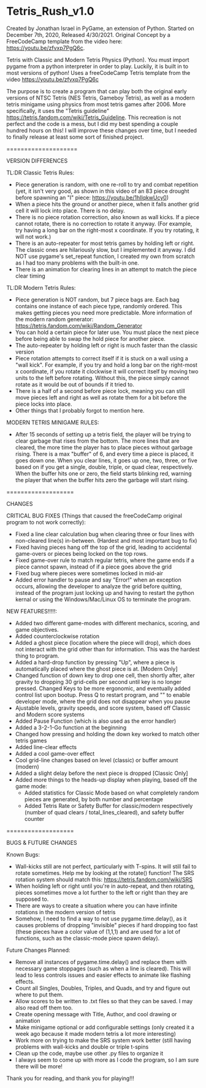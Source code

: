 # Tetris_Rush_v1.0
Created by Jonathan Israel in PyGame, an extension of Python.  Started on December 7th, 2020, Released 4/30/2021.  Original Concept by a FreeCodeCamp template from the video here: https://youtu.be/zfvxp7PgQ6c.

Tetris with Classic and Modern Tetris Physics (Python).  You must import pygame from a python interpreter in order to play.  Luckily, it is built in to most versions of python!
Uses a freeCodeCamp Tetris template from the video https://youtu.be/zfvxp7PgQ6c

The purpose is to create a program that can play both the original early versions of NTSC Tetris (NES Tetris, Gameboy Tetris), as well as a modern tetris minigame using physics from most tetris games after 2006. More specifically, it uses the "Tetris guideline" https://tetris.fandom.com/wiki/Tetris_Guideline.  This recreation is not perfect and the code is a mess, but I did my best spending a couple hundred hours on this!  I will improve these changes over time, but I needed to finally release at least some sort of finished project.

====================

 VERSION DIFFERENCES

TL:DR Classic Tetris Rules:
  - Piece generation is random, with one re-roll to try and combat repetition (yet, it isn't very good, as shown in this video of an 83 piece drought before spawning an "I" piece: https://youtu.be/1hIlqkwUcy0)
  - When a piece hits the ground or another piece, when it falls another grid cell it will lock into place.  There is no delay.
  - There is no piece rotation correction, also known as wall kicks.  If a piece cannot rotate, there is no correction to rotate it anyway.  (For example, try having a long bar on the right-most x coordinate.  If you try rotating, it will not work.)
  - There is an auto-repeater for most tetris games by holding left or right.  The classic ones are hilariously slow, but I implemented it anyway.  I did NOT use pygame's set_repeat function, I created my own from scratch as I had too many problems with the built-in one.
  - There is an animation for clearing lines in an attempt to match the piece clear timing

TL:DR Modern Tetris Rules:
  - Piece generation is NOT random, but 7 piece bags are.  Each bag contains one instance of each piece type, randomly ordered.  This makes getting pieces you need more predictable. More information of the modern random generator: https://tetris.fandom.com/wiki/Random_Generator
  - You can hold a certain piece for later use.  You must place the next piece before being able to swap the hold piece for another piece.
  - The auto-repeater by holding left or right is much faster than the classic version
  - Piece rotation attempts to correct itself if it is stuck on a wall using a "wall kick".  For example, if you try and hold a long bar on the right-most x coordinate, if you rotate it clockwise it will correct itself by moving two units to the left before rotating.  Without this, the piece simply cannot rotate as it would be out of bounds if it tried to.
  - There is a half of a second before piece lock, meaning you can still move pieces left and right as well as rotate them for a bit before the piece locks into place.
  - Other things that I probably forgot to mention here.

MODERN TETRIS MINIGAME RULES:
  - After 15 seconds of setting up a tetris field, the player will be trying to clear garbage that rises from the bottom.  The more lines that are cleared, the more time the player has to place pieces without garbage rising.  There is a max "buffer" of 6, and every time a piece is placed, it goes down one.  When you clear lines, it goes up one, two, three, or five based on if you get a single, double, triple, or quad clear, respectively.  When the buffer hits one or zero, the field starts blinking red, warning the player that when the buffer hits zero the garbage will start rising.


===================

 CHANGES

CRITICAL BUG FIXES (Things that caused the freeCodeCamp original program to not work correctly):
  - Fixed a line clear calculation bug when clearing three or four lines with non-cleared line(s) in-between. (Hardest and most important bug to fix)
  - Fixed having pieces hang off the top of the grid, leading to accidental game-overs or pieces being locked on the top rows.
  - Fixed game-over rule to match regular tetris, where the game ends if a piece cannot spawn, instead of if a piece goes above the grid
  - Fixed bug where pieces were sometimes locked in mid-air
  - Added error handler to pause and say "Error!" when an exception occurs, allowing the developer to analyze the grid before quitting, instead of the program just locking up and having to restart the python kernal or using the Windows/Mac/Linux OS to terminate the program.



NEW FEATURES!!!!!:
  - Added two different game-modes with different mechanics, scoring, and game objectives.
  - Added counterclockwise rotation
  - Added a ghost piece (location where the piece will drop), which does not interact with the grid other than for information.  This was the hardest thing to program.
  - Added a hard-drop function by pressing "Up", where a piece is automatically placed where the ghost piece is at.  [Modern Only]
  - Changed function of down key to drop one cell, then shortly after, alter gravity to dropping 30 grid-cells per second until key is no longer pressed.
    Changed Keys to be more ergonomic, and eventually added control list upon bootup.  Press Q to restart program, and "\" to enable developer mode, where the grid does not disappear when you pause
  - Ajustable levels, gravity speeds, and score system, based off Classic and Modern score systems
  - Added Pause Function (which is also used as the error handler)
  - Added a 3-2-1-Go function at the beginning
  - Changed how pressing and holding the down key worked to match other tetris games
  - Added line-clear effects
  - Added a cool game-over effect
  - Cool grid-line changes based on level (classic) or buffer amount (modern)
  - Added a slight delay before the next piece is dropped [Classic Only]
  - Added more things to the heads-up display when playing, based off the game mode:
    - Added statistics for Classic Mode based on what completely random pieces are generated, by both number and percentage
    - Added Tetris Rate or Safety Buffer for classic/modern respectively (number of quad clears / total_lines_cleared), and safety buffer counter 

===================
 
BUGS & FUTURE CHANGES

Known Bugs:
  - Wall-kicks still are not perfect, particularly with T-spins.  It will still fail to rotate sometimes.  Help me by looking at the rotate() function!  The SRS rotation system should match this: https://tetris.fandom.com/wiki/SRS
  - When holding left or right until you're in auto-repeat, and then rotating, pieces sometimes move a lot further to the left or right than they are supposed to.
  - There are ways to create a situation where you can have infinite rotations in the modern version of tetris
  - Somehow, I need to find a way to not use pygame.time.delay(), as it causes problems of dropping "invisible" pieces if hard dropping too fast (these pieces have a color value of (1,1,1) and are used for a lot of functions, such as the classic-mode piece spawn delay).

Future Changes Planned:
  - Remove all instances of pygame.time.delay() and replace them with necessary game stoppages (such as when a line is cleared).  This will lead to less controls issues and easier effects to animate like flashing effects.
  - Count all Singles, Doubles, Triples, and Quads, and try and figure out where to put them.
  - Allow scores to be written to .txt files so that they can be saved.  I may also read off them too.
  - Create opening message with Title, Author, and cool drawing or animation
  - Make minigame optional or add configurable settings (only created it a week ago because it made modern tetris a lot more interesting)
  - Work more on trying to make the SRS system work better (still having problems with wall-kicks and double or triple t-spins
  - Clean up the code, maybe use other .py files to organize it
  - I always seem to come up with more as I code the program, so I am sure there will be more!

Thank you for reading, and thank you for playing!!!

